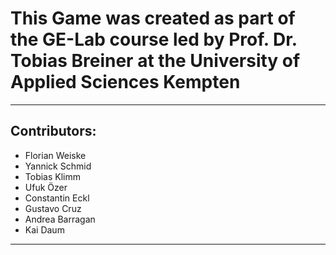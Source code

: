 # This Game was created as part of the GE-Lab course led by Prof. Dr. Tobias Breiner at the University of Applied Sciences Kempten
---
## Contributors:
- Florian Weiske
- Yannick Schmid
- Tobias Klimm
- Ufuk Özer
- Constantin Eckl
- Gustavo Cruz
- Andrea Barragan
- Kai Daum
---

